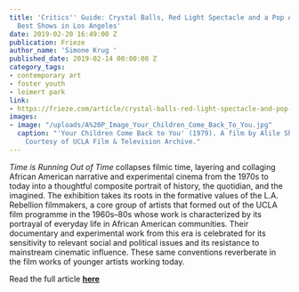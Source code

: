 ```yaml
---
title: 'Critics'' Guide: Crystal Balls, Red Light Spectacle and a Pop Art Nun: the
  Best Shows in Los Angeles'
date: 2019-02-20 16:49:00 Z
publication: Frieze
author_name: 'Simone Krug '
published_date: 2019-02-14 00:00:00 Z
category_tags:
- contemporary art
- foster youth
- leimert park
link:
- https://frieze.com/article/crystal-balls-red-light-spectacle-and-pop-art-nun-best-shows-los-angeles
images:
- image: "/uploads/A%20P_Image_Your_Children_Come_Back_To_You.jpg"
  caption: "'Your Children Come Back to You' (1979). A film by Alile Sharon Larkin.
    Courtesy of UCLA Film & Television Archive."
---
```


*Time is Running Out of Time* collapses filmic time, layering and collaging African American narrative and experimental cinema from the 1970s to today into a thoughtful composite portrait of history, the quotidian, and the imagined. The exhibition takes its roots in the formative values of the L.A. Rebellion filmmakers, a core group of artists that formed out of the UCLA film programme in the 1960s­–80s whose work is characterized by its portrayal of everyday life in African American communities. Their documentary and experimental work from this era is celebrated for its sensitivity to relevant social and political issues and its resistance to mainstream cinematic influence. These same conventions reverberate in the film works of younger artists working today.

Read the full article **[here](http://https://frieze.com/article/crystal-balls-red-light-spectacle-and-pop-art-nun-best-shows-los-angeles)**